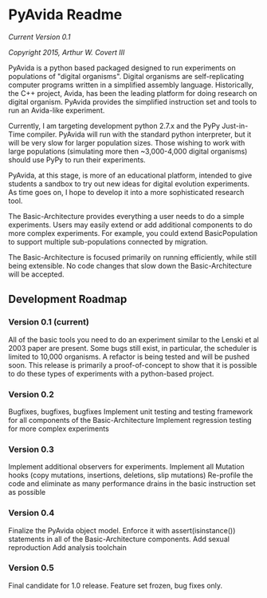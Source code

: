 # PyAvida Readme

_Current Version 0.1_

_Copyright 2015, Arthur W. Covert III_

PyAvida is a python based packaged designed to run experiments on populations of "digital organisms". Digital organisms are self-replicating computer programs written in a simplified assembly language. Historically, the C++ project, Avida, has been the leading platform for doing research on digital organism. PyAvida provides the simplified instruction set and tools to run an Avida-like experiment.

Currently, I am targeting development python 2.7.x and the PyPy Just-in-Time compiler. PyAvida will run with the standard python interpreter, but it will be very slow for larger population sizes. Those wishing to work with large populations (simulating more then ~3,000-4,000 digital organisms) should use PyPy to run their experiments.

PyAvida, at this stage, is more of an educational platform, intended to give students a sandbox to try out new ideas for digital evolution experiments. As time goes on, I hope to develop it into a more sophisticated research tool.

The Basic-Architecture provides everything a user needs to do a simple experiments. Users may easily extend or add additional components to do more complex experiments. For example, you could extend BasicPopulation to support multiple sub-populations connected by migration.

The Basic-Architecture is focused primarily on running efficiently, while still being extensible. No code changes that slow down the Basic-Architecture will be accepted. 
## Development Roadmap

### Version 0.1 (current)
All of the basic tools you need to do an experiment similar to the Lenski et al 2003 paper are present.
Some bugs still exist, in particular, the scheduler is limited to 10,000 organisms. A refactor is being tested and will be pushed soon.
This release is primarily a proof-of-concept to show that it is possible to do these types of experiments with a python-based project.


### Version 0.2 
Bugfixes, bugfixes, bugfixes
Implement unit testing and testing framework for all components of the Basic-Architecture
Implement regression testing for more complex experiments

### Version 0.3
Implement additional observers for experiments.
Implement all Mutation hooks (copy mutations, insertions, deletions, slip mutations)
Re-profile the code and eliminate as many performance drains in the basic instruction set as possible

### Version 0.4
Finalize the PyAvida object model. Enforce it with assert(isinstance()) statements in all of the Basic-Architecture components.
Add sexual reproduction
Add analysis toolchain

### Version 0.5
Final candidate for 1.0 release. Feature set frozen, bug fixes only.